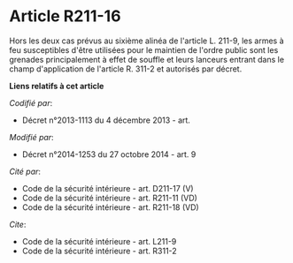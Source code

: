 # Article R211-16

Hors les deux cas prévus au sixième alinéa de l'article L. 211-9, les armes à feu susceptibles d'être utilisées pour le
maintien de l'ordre public sont les grenades principalement à effet de souffle et leurs lanceurs entrant dans le champ
d'application de l'article R. 311-2 et autorisés par décret.

**Liens relatifs à cet article**

_Codifié par_:

  - Décret n°2013-1113 du 4 décembre 2013 - art.

_Modifié par_:

  - Décret n°2014-1253 du 27 octobre 2014 - art. 9

_Cité par_:

  - Code de la sécurité intérieure - art. D211-17 (V)
  - Code de la sécurité intérieure - art. R211-11 (VD)
  - Code de la sécurité intérieure - art. R211-18 (VD)

_Cite_:

  - Code de la sécurité intérieure - art. L211-9
  - Code de la sécurité intérieure - art. R311-2
